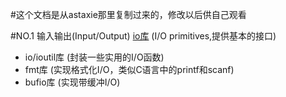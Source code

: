 #这个文档是从astaxie那里复制过来的，修改以后供自己观看

#NO.1 输入输出(Input/Output)
[io库](https://github.com/iteny/gopkg/tree/master/io "悬停显示")			(I/O primitives,提供基本的接口)
* io/ioutil库	(封装一些实用的I/O函数)
* fmt库			(实现格式化I/O，类似C语言中的printf和scanf)
* bufio库		(实现带缓冲I/O)

